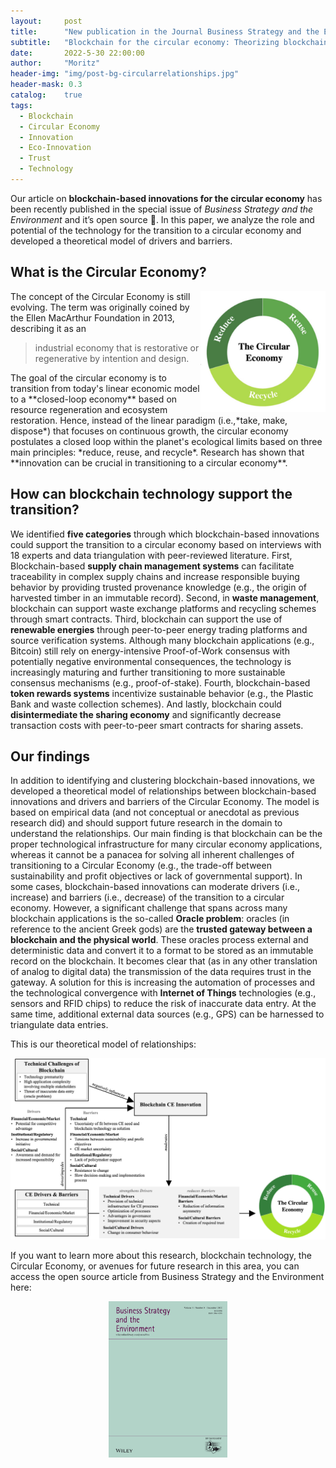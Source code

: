 ```yaml
---
layout:     post
title:      "New publication in the Journal Business Strategy and the Environment" 
subtitle:   "Blockchain for the circular economy: Theorizing blockchain's role in the transition to a circular economy through an empirical investigation"
date:       2022-5-30 22:00:00
author:     "Moritz"
header-img: "img/post-bg-circularrelationships.jpg"
header-mask: 0.3
catalog:    true
tags:
  - Blockchain
  - Circular Economy
  - Innovation
  - Eco-Innovation
  - Trust
  - Technology
---
```


Our article on **blockchain-based innovations for the circular economy** has been recently published in the special issue of *Business Strategy and the Environment* and it’s open source :tada:. 
In this paper, we analyze the role and potential of the technology for the transition to a circular economy and developed a theoretical model of drivers and barriers.

## What is the Circular Economy?
<img align="right" alt="Principles of the Circular Economy" width="200" src="/img/in-post/reduce.png">
The concept of the Circular Economy is still evolving. The term was originally coined by the Ellen MacArthur Foundation in 2013, describing it as an 


<blockquote> 
  
  <p>industrial economy that is restorative or regenerative by intention and design.
  
  </p></blockquote> 
The goal of the circular economy is to transition from today's linear economic model to a **closed-loop economy** based on resource regeneration and ecosystem restoration. Hence, instead of the linear paradigm (i.e.,*take, make, dispose*) that focuses on continuous growth, the circular economy postulates a closed loop within the planet's ecological limits based on three main principles: *reduce, reuse, and recycle*. Research has shown that **innovation can be crucial in transitioning to a circular economy**.

## How can blockchain technology support the transition?
We identified **five categories** through which blockchain-based innovations could support the transition to a circular economy based on interviews with 18 experts and data triangulation with peer-reviewed literature. First, Blockchain-based **supply chain management systems** can facilitate traceability in complex supply chains and increase responsible buying behavior by providing trusted provenance knowledge (e.g., the origin of harvested timber in an immutable record). Second, in **waste management**, blockchain can support waste exchange platforms and recycling schemes through smart contracts. Third, blockchain can support the use of **renewable energies** through peer-to-peer energy trading platforms and source verification systems. Although many blockchain applications (e.g., Bitcoin) still rely on energy-intensive Proof-of-Work consensus with potentially negative environmental consequences, the technology is increasingly maturing and further transitioning to more sustainable consensus mechanisms (e.g., proof-of-stake). Fourth, blockchain-based **token rewards systems** incentivize sustainable behavior (e.g., the Plastic Bank and waste collection schemes). And lastly, blockchain could **disintermediate the sharing economy** and significantly decrease transaction costs with peer-to-peer smart contracts for sharing assets.

## Our findings
In addition to identifying and clustering blockchain-based innovations, we developed a theoretical model of relationships between blockchain-based innovations and drivers and barriers of the Circular Economy. The model is based on empirical data (and not conceptual or anecdotal as previous research did) and should support future research in the domain to understand the relationships. Our main finding is that blockchain can be the proper technological infrastructure for many circular economy applications, whereas it cannot be a panacea for solving all inherent challenges of transitioning to a Circular Economy (e.g., the trade-off between sustainability and profit objectives or lack of governmental support). In some cases, blockchain-based innovations can moderate drivers (i.e., increase) and barriers (i.e., decrease) of the transition to a circular economy. However, a significant challenge that spans across many blockchain applications is the so-called **Oracle problem**: oracles (in reference to the ancient Greek gods) are the **trusted gateway between a blockchain and the physical world**. These oracles process external and deterministic data and convert it to a format to be stored as an immutable record on the blockchain. It becomes clear that (as in any other translation of analog to digital data) the transmission of the data requires trust in the gateway. A solution for this is increasing the automation of processes and the technological convergence with **Internet of Things** technologies (e.g., sensors and RFID chips) to reduce the risk of inaccurate data entry. At the same time, additional external data sources (e.g., GPS) can be harnessed to triangulate data entries.

This is our theoretical model of relationships:

<img src="/img/in-post/theoreticalmodel.jpg" alt="Theoretical Model" width="1000"/>


If you want to learn more about this research, blockchain technology, the Circular Economy, or avenues for future research in this area, you can access the open source article from Business Strategy and the Environment here:  

   <html>
<body>
  <div style="text-align: center;">
   <center>
      <a href="https://onlinelibrary.wiley.com/doi/full/10.1002/bse.3032"><img src="/img/in-post/bse.jpg" alt="Journal Cover" width="190"></a>
   </center>

       
